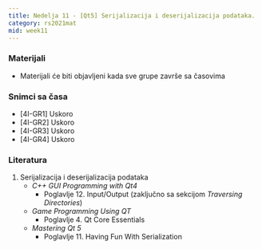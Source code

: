 ```yaml
---
title: Nedelja 11 - [Qt5] Serijalizacija i deserijalizacija podataka.
category: rs2021mat
mid: week11
---
```


### Materijali

- Materijali će biti objavljeni kada sve grupe završe sa časovima

### Snimci sa časa

- [4I-GR1] Uskoro
- [4I-GR2] Uskoro
- [4I-GR3] Uskoro
- [4I-GR4] Uskoro

### Literatura

1. Serijalizacija i deserijalizacija podataka
    - _C++ GUI Programming with Qt4_
        - Poglavlje 12. Input/Output (zaključno sa sekcijom _Traversing Directories_)
    - _Game Programming Using QT_
        - Poglavlje 4. Qt Core Essentials
    - _Mastering Qt 5_
        - Poglavlje 11. Having Fun With Serialization
